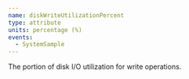 ```yaml
---
name: diskWriteUtilizationPercent
type: attribute
units: percentage (%)
events:
  - SystemSample
---
```


The portion of disk I/O utilization for write operations.